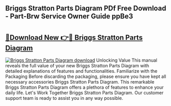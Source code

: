 ## Briggs Stratton Parts Diagram PDf Free Download - Part-Brw Service Owner Guide ppBe3

# <h2><a href="http://dfogg2n.blite.top/?on=Briggs+Stratton+Parts+Diagram">🔗Download New 👉🔴 Briggs Stratton Parts Diagram</a></h2>

[![Briggs Stratton Parts Diagram download](https://i.imgur.com/lujVjoI.png)](http://dfogg2n.blite.top/?on=Briggs+Stratton+Parts+Diagram)
Unlocking Value This manual reveals the full value of your new Briggs Stratton Parts Diagram with detailed explanations of features and functionalities. Familiarize with the Packaging Before discarding the packaging, please ensure you have kept all necessary accessories Briggs Stratton Parts Diagram. This remarkable Briggs Stratton Parts Diagram offers a plethora of features to enhance your daily life. Let's Work Together Briggs Stratton Parts Diagram. Our customer support team is ready to assist you in any way possible.
